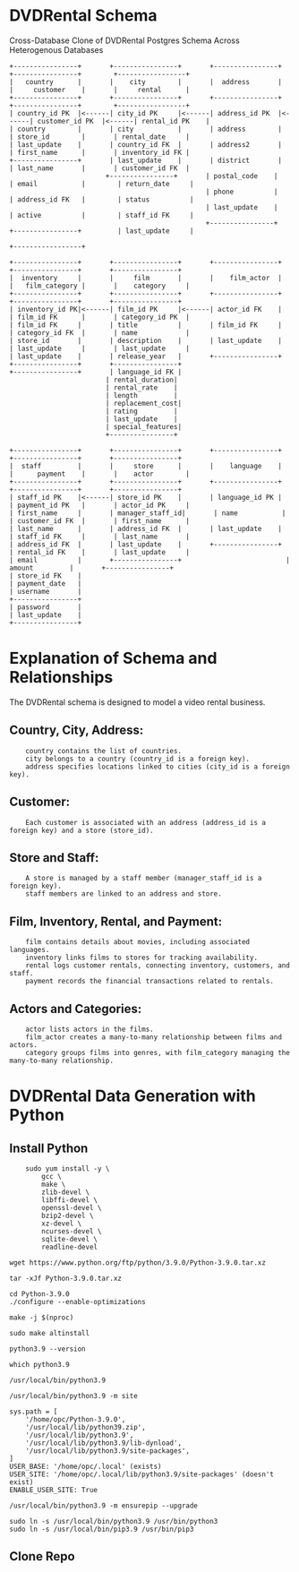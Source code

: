 # DVDRental Schema
Cross-Database Clone of DVDRental Postgres Schema Across Heterogenous Databases

```plaintext
+----------------+       +----------------+       +----------------+       +----------------+        +-----------------+
|   country      |       |    city        |       |  address       |       |     customer    |       |     rental      |
+----------------+       +----------------+       +----------------+       +----------------+        +-----------------+
| country_id PK  |<------| city_id PK     |<------| address_id PK  |<------| customer_id PK  |<------| rental_id PK    |
| country        |       | city           |       | address        |       | store_id        |       | rental_date     |
| last_update    |       | country_id FK  |       | address2       |       | first_name      |       | inventory_id FK |
+----------------+       | last_update    |       | district       |       | last_name       |       | customer_id FK  |
                        +----------------+       | postal_code    |       | email           |        | return_date     |
                                                 | phone          |       | address_id FK   |        | status          |
                                                 | last_update    |       | active          |        | staff_id FK     |
                                                 +----------------+       +----------------+         | last_update     |
                                                                                                     +-----------------+

+----------------+       +----------------+       +----------------+       +----------------+       +----------------+
|  inventory     |       |     film       |       |    film_actor  |       |   film_category |       |    category     |
+----------------+       +----------------+       +----------------+       +----------------+       +----------------+
| inventory_id PK|<------| film_id PK     |<------| actor_id FK    |       | film_id FK      |       | category_id PK  |
| film_id FK     |       | title          |       | film_id FK     |       | category_id FK  |       | name            |
| store_id       |       | description    |       | last_update    |       | last_update     |       | last_update     |
| last_update    |       | release_year   |       +----------------+       +----------------+       +----------------+
+----------------+       | language_id FK |
                        | rental_duration|
                        | rental_rate    |
                        | length         |
                        | replacement_cost|
                        | rating         |
                        | last_update    |
                        | special_features|
                        +----------------+

+----------------+       +----------------+       +----------------+       +----------------+       +----------------+
|  staff         |       |     store      |       |    language    |       |      payment    |       |    actor        |
+----------------+       +----------------+       +----------------+       +----------------+       +----------------+
| staff_id PK    |<------| store_id PK    |       | language_id PK |       | payment_id PK   |       | actor_id PK     |
| first_name     |       | manager_staff_id|       | name           |       | customer_id FK  |       | first_name      |
| last_name      |       | address_id FK  |       | last_update    |       | staff_id FK     |       | last_name       |
| address_id FK  |       | last_update    |       +----------------+       | rental_id FK    |       | last_update     |
| email          |       +----------------+                          | amount         |       +----------------+
| store_id FK    |                                                     | payment_date   |
| username       |                                                     +----------------+
| password       |
| last_update    |
+----------------+
```
# Explanation of Schema and Relationships

The DVDRental schema is designed to model a video rental business. 

   ## Country, City, Address:
        country contains the list of countries.
        city belongs to a country (country_id is a foreign key).
        address specifies locations linked to cities (city_id is a foreign key).

   ##    Customer:
        Each customer is associated with an address (address_id is a foreign key) and a store (store_id).

   ##     Store and Staff:
        A store is managed by a staff member (manager_staff_id is a foreign key).
        staff members are linked to an address and store.

   ##    Film, Inventory, Rental, and Payment:
        film contains details about movies, including associated languages.
        inventory links films to stores for tracking availability.
        rental logs customer rentals, connecting inventory, customers, and staff.
        payment records the financial transactions related to rentals.

   ##    Actors and Categories:
        actor lists actors in the films.
        film_actor creates a many-to-many relationship between films and actors.
        category groups films into genres, with film_category managing the many-to-many relationship.

# DVDRental Data Generation with Python

## Install Python
```plaintext
    sudo yum install -y \
        gcc \
        make \
        zlib-devel \
        libffi-devel \
        openssl-devel \
        bzip2-devel \
        xz-devel \
        ncurses-devel \
        sqlite-devel \
        readline-devel
        
wget https://www.python.org/ftp/python/3.9.0/Python-3.9.0.tar.xz

tar -xJf Python-3.9.0.tar.xz
    
cd Python-3.9.0
./configure --enable-optimizations

make -j $(nproc)

sudo make altinstall

python3.9 --version

which python3.9

/usr/local/bin/python3.9

/usr/local/bin/python3.9 -m site

sys.path = [
    '/home/opc/Python-3.9.0',
    '/usr/local/lib/python39.zip',
    '/usr/local/lib/python3.9',
    '/usr/local/lib/python3.9/lib-dynload',
    '/usr/local/lib/python3.9/site-packages',
]
USER_BASE: '/home/opc/.local' (exists)
USER_SITE: '/home/opc/.local/lib/python3.9/site-packages' (doesn't exist)
ENABLE_USER_SITE: True

/usr/local/bin/python3.9 -m ensurepip --upgrade

sudo ln -s /usr/local/bin/python3.9 /usr/bin/python3
sudo ln -s /usr/local/bin/pip3.9 /usr/bin/pip3
```

## Clone Repo


